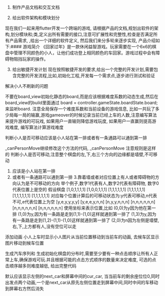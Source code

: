 
1. 制作产品文档和交互文档


2. 给出软件架构和模块划分

现在我们一起来用flutter开发一个跨端的游戏, 请根据产品的文档,规划出软件的架构,划分模块和;类,定义出所有需要的接口,注意可扩展性和完整性,检查是否满足所有产品需求, ,给出一个详细的软件定义, 然后我们来分多轮来逐步实现, 产品介绍如下:#### 游戏简介
《回家过年》是一款休闲益智游戏。玩家需要在一个6x6的棋盘中管理不同颜色的小人，让他们成功登上相同颜色的车回家。游戏过程中会有障碍物阻挡玩家的操作。

3. 给出敏捷开发计划
现在按照敏捷开发的要求,给出一个完整的开发计划,需要包含完整的开发流程,比如,初始化工程,开发每一个需求点,逐步进行测试和验证


解决小人不刷新的问题

 不要在board_view初始化静态的board,而是应该根据难度系数的动态生成,然后在board_view的build里面通过 board = controller.gameState.boardState.board; 来监听board. 注意全局保存一个难度系数和当前设备的游戏信息, 比如一共玩了多少局每一局的输赢,游戏gameover的时候记录当前已经上车的人数,注意编写算法来提升游戏的可玩戏, 如果用户一直输则降低游戏玩度, 如果用户一直赢则提高游戏难度, 编写算法计算游戏难度


判断小人是否可移动应该是小人站在第一排或者有一条通路可以通到第一排

 _canPersonMove继续修改这个方法的代码,
  _canPersonMove
 注意规则是这样的
 判断小人是否可移动,注意整个棋盘的左,下,右三个方向的边缘都是墙壁,不可移动
 1. 应该是小人站在第一排
 2. 或者有一条通路可以通到第一排
 3.靠着墙或者对应位置上有人或者障碍物的方向认为是不可移动的方向
 举个例子,数字1代表有人,数字2代表有障碍物, 数字0代表位置上是空的
 假设棋盘
 [1,0,1,1,1,1]
 [1,0,0,1,1,1]
 [1,1,1,1,1,1]
 [1,1,1,1,1,1]
 [1,1,1,1,1,1]
 [1,1,1,1,1,1]
对应每个位置计算后的可移动状态为:y代表可移动,n代表不可,e代表位置上为空
[y,e,y,y,y,y]
[y,e,e,y,n,n]
[n,y,y,n,n,n]
[n,n,n,n,n,n]
[n,n,n,n,n,n]
[n,n,n,n,n,n]
使用坐标来表示位置,比如
(0,0)为y因为他在第一排
(1,0)为y,因为有一条路是走到(1,1)-(1,0)这样就通到第一排了
(1,3)为y,因为有一条路是走到(1,2)-(1,1)-(1,0)这样就通到第一排了
(2,0)为n因为左侧是墙壁,右,下,上方都有人,没有空位可以走


添加动画
小人上车时显示小人图片从当前位置移动到当前车的动画, 去候车区显示图片移动到候车位置


生成汽车序列和 生成初始化棋盘的分布时,需要至少要有一种点击顺序让所有人正常上车,确保游戏可玩.并且根据可能的点击方式顺序的数量来决定难度, 可选的点击顺序越多则难度越低, 给出完整代码



默认应该显示左侧的next_car和屏幕中间的cur_car, 当当前车的剩余座位位0,同时出发点两个动画,一个是next_car从原先左侧位置走到屏幕中间,同时中间的车移动到屏幕右方然后消失